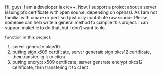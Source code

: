 Hi, guys!
I am a developer in c/c++.
Now, I support a project about a server issuing pfx certificate with open source, depending on openssl.
As I am not familiar with cmake or perl, so I just only contribute raw source.
Please, someone can help write a general method to compile this project. I can support makefile to do that, but I don't want to do.

function in this project:
1. server generate pkcs10.
2. putting sign x509 certificate, server generate sign pkcs12 certificate, then transfering it to client
3. putting encrypt x509 certificate, server generate encrypt pkcs12 certificate, then transfering it to client
